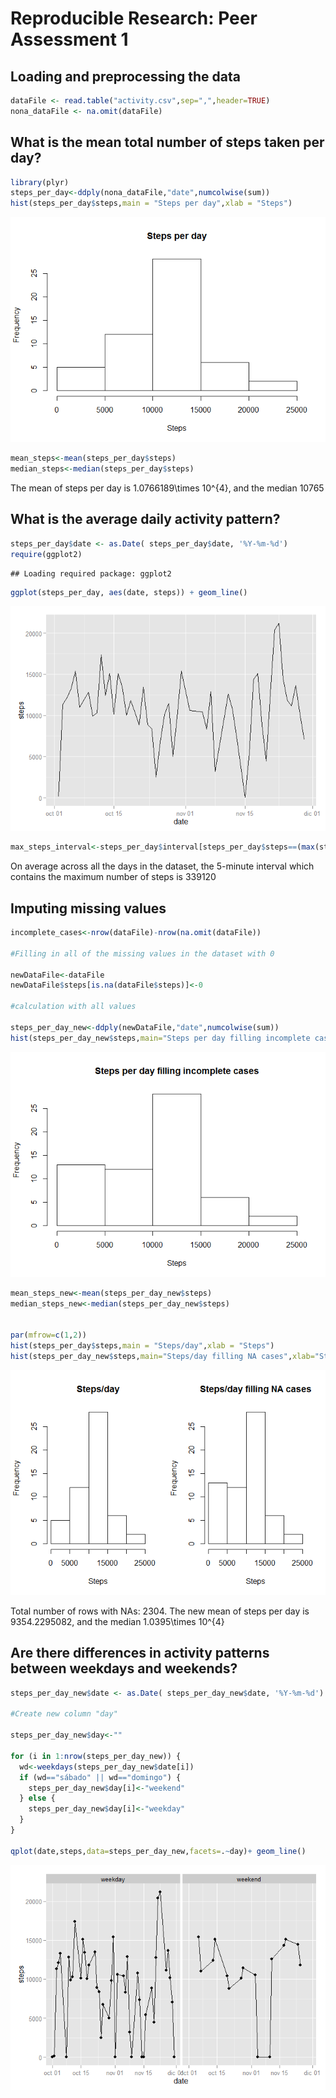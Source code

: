 # Reproducible Research: Peer Assessment 1


## Loading and preprocessing the data


```r
dataFile <- read.table("activity.csv",sep=",",header=TRUE)
nona_dataFile <- na.omit(dataFile)
```

## What is the mean total number of steps taken per day?


```r
library(plyr)
steps_per_day<-ddply(nona_dataFile,"date",numcolwise(sum))
hist(steps_per_day$steps,main = "Steps per day",xlab = "Steps")
```

![](PA1_template_files/figure-html/mean-1.png) 

```r
mean_steps<-mean(steps_per_day$steps)
median_steps<-median(steps_per_day$steps)
```

The mean of steps per day is 1.0766189\times 10^{4}, and the median 10765

## What is the average daily activity pattern?


```r
steps_per_day$date <- as.Date( steps_per_day$date, '%Y-%m-%d')
require(ggplot2)
```

```
## Loading required package: ggplot2
```

```r
ggplot(steps_per_day, aes(date, steps)) + geom_line()
```

![](PA1_template_files/figure-html/activity-1.png) 

```r
max_steps_interval<-steps_per_day$interval[steps_per_day$steps==(max(steps_per_day$steps))]
```

On average across all the days in the dataset, the 5-minute interval which contains the maximum number of steps is 339120

## Imputing missing values


```r
incomplete_cases<-nrow(dataFile)-nrow(na.omit(dataFile))

#Filling in all of the missing values in the dataset with 0

newDataFile<-dataFile 
newDataFile$steps[is.na(dataFile$steps)]<-0

#calculation with all values

steps_per_day_new<-ddply(newDataFile,"date",numcolwise(sum))
hist(steps_per_day_new$steps,main="Steps per day filling incomplete cases",xlab="Steps")
```

![](PA1_template_files/figure-html/na_values-1.png) 

```r
mean_steps_new<-mean(steps_per_day_new$steps)
median_steps_new<-median(steps_per_day_new$steps)


par(mfrow=c(1,2))
hist(steps_per_day$steps,main = "Steps/day",xlab = "Steps")
hist(steps_per_day_new$steps,main="Steps/day filling NA cases",xlab="Steps")
```

![](PA1_template_files/figure-html/na_values-2.png) 

Total number of rows with NAs: 2304.
The new mean of steps per day is 9354.2295082, and the median 1.0395\times 10^{4}

## Are there differences in activity patterns between weekdays and weekends?


```r
steps_per_day_new$date <- as.Date( steps_per_day_new$date, '%Y-%m-%d')

#Create new column "day"

steps_per_day_new$day<-""

for (i in 1:nrow(steps_per_day_new)) { 
  wd<-weekdays(steps_per_day_new$date[i]) 
  if (wd=="sábado" || wd=="domingo") { 
    steps_per_day_new$day[i]<-"weekend" 
  } else { 
    steps_per_day_new$day[i]<-"weekday" 
  } 
}

qplot(date,steps,data=steps_per_day_new,facets=.~day)+ geom_line()
```

![](PA1_template_files/figure-html/differences-1.png) 
